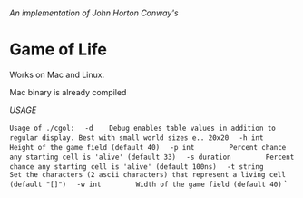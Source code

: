 ###### An implementation of John Horton Conway's
# Game of Life

Works on Mac and Linux.

Mac binary is already compiled


*USAGE*

`Usage of ./cgol:`
`  -d    Debug enables table values in addition to regular display. Best with small world sizes e.. 20x20`
`  -h int`
`        Height of the game field (default 40)`
`  -p int`
`        Percent chance any starting cell is 'alive' (default 33)`
`  -s duration`
`        Percent chance any starting cell is 'alive' (default 100ns)`
`  -t string`
`        Set the characters (2 ascii characters) that represent a living cell (default "[]")`
`  -w int`
`        Width of the game field (default 40)`
`
